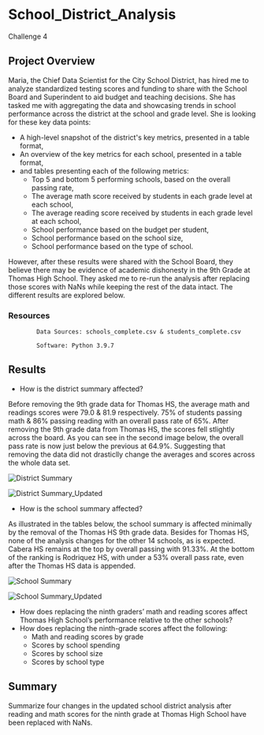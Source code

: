 # School_District_Analysis
Challenge 4
## Project Overview
Maria, the Chief Data Scientist for the City School District, has hired me to analyze standardized testing scores and funding to share with the School Board and Superindent to aid budget and teaching decisions. She has tasked me with aggregating the data and showcasing trends in school performance across the district at the school and grade level. She is looking for these key data points:
- A high-level snapshot of the district's key metrics, presented in a table format,
- An overview of the key metrics for each school, presented in a table format,
- and tables presenting each of the following metrics:
    - Top 5 and bottom 5 performing schools, based on the overall passing rate,
    - The average math score received by students in each grade level at each school,
    - The average reading score received by students in each grade level at each school,
    - School performance based on the budget per student,
    - School performance based on the school size,
    - School performance based on the type of school.

However, after these results were shared with the School Board, they believe there may be evidence of academic dishonesty in the 9th Grade at Thomas High School. They asked me to re-run the analysis after replacing those scores with NaNs while keeping the rest of the data intact. The different results are explored below.
### Resources
            Data Sources: schools_complete.csv & students_complete.csv
            
            Software: Python 3.9.7
## Results
- How is the district summary affected?

Before removing the 9th grade data for Thomas HS, the average math and readings scores were 79.0 & 81.9 respectively. 75% of students passing math & 86% passing reading with an overall pass rate of 65%. After removing the 9th grade data from Thomas HS, the scores fell stlightly across the board. As you can see in the second image below, the overall pass rate is now just below the previous at 64.9%. Suggesting that removing the data did not drasticlly change the averages and scores across the whole data set.

![District Summary](https://user-images.githubusercontent.com/96352625/151735493-5ed91663-48c5-46dc-88ae-a87f1700ab93.png)

![District Summary_Updated](https://user-images.githubusercontent.com/96352625/151735500-39f1fc2d-89cc-487b-9866-46c9cc3ac3e1.png)

- How is the school summary affected?

As illustrated in the tables below, the school summary is affected minimally by the removal of the Thomas HS 9th grade data. Besides for Thomas HS, none of the analysis changes for the other 14 schools, as is expected. Cabera HS remains at the top by overall passing with 91.33%. At the bottom of the ranking is Rodriquez HS, with under a 53% overall pass rate, even after the Thomas HS data is appended.

![School Summary](https://user-images.githubusercontent.com/96352625/151746154-294dac6f-26d2-4728-95cf-fe2d055da2ce.png)

![School Summary_Updated](https://user-images.githubusercontent.com/96352625/151746675-5b83ba7b-73ff-46d2-ae91-30535c708e67.png)

- How does replacing the ninth graders’ math and reading scores affect Thomas High School’s performance relative to the other schools?
- How does replacing the ninth-grade scores affect the following:
    - Math and reading scores by grade
    - Scores by school spending
    - Scores by school size
    - Scores by school type
## Summary
Summarize four changes in the updated school district analysis after reading and math scores for the ninth grade at Thomas High School have been replaced with NaNs.
